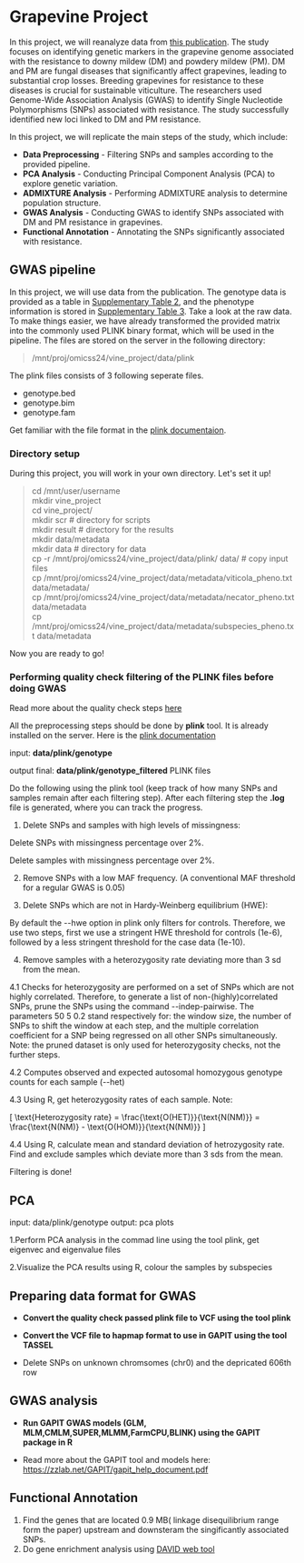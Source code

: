 # Grapevine Project

In this project, we will reanalyze data from [this publication](https://www.frontiersin.org/journals/plant-science/articles/10.3389/fpls.2024.1386225/full). The study focuses on identifying genetic markers in the grapevine genome associated with the resistance to downy mildew (DM) and powdery mildew (PM). DM and PM are fungal diseases that significantly affect grapevines, leading to substantial crop losses. Breeding grapevines for resistance to these diseases is crucial for sustainable viticulture. The researchers used Genome-Wide Association Analysis (GWAS) to identify Single Nucleotide Polymorphisms (SNPs) associated with resistance. The study successfully identified new loci linked to DM and PM resistance.

In this project, we will replicate the main steps of the study, which include:

- **Data Preprocessing** - Filtering SNPs and samples according to the provided pipeline.
- **PCA Analysis** - Conducting Principal Component Analysis (PCA) to explore genetic variation.
- **ADMIXTURE Analysis** - Performing ADMIXTURE analysis to determine population structure.
- **GWAS Analysis** - Conducting GWAS to identify SNPs associated with DM and PM resistance in grapevines.
- **Functional Annotation** - Annotating the SNPs significantly associated with resistance.

## GWAS pipeline

In this project, we will use data from the publication. The genotype data is provided as a table in [Supplementary Table 2](https://www.frontiersin.org/journals/plant-science/articles/10.3389/fpls.2024.1386225/full#supplementary-material), and the phenotype information is stored in [Supplementary Table 3](https://www.frontiersin.org/journals/plant-science/articles/10.3389/fpls.2024.1386225/full#supplementary-material). Take a look at the raw data.
To make things easier, we have already transformed the provided matrix into the commonly used PLINK binary format, which will be used in the pipeline. The files are stored on the server in the following directory:

> /mnt/proj/omicss24/vine_project/data/plink

The plink files consists of 3 following seperate files.
- genotype.bed
- genotype.bim
- genotype.fam


Get familiar with the file format in the  [plink documentaion](https://www.cog-genomics.org/plink/1.9/formats). 

### Directory setup

During this project, you will work in your own directory. Let's set it up!

> cd /mnt/user/username \
> mkdir vine_project \
> cd vine_project/ \
> mkdir scr # directory for scripts \
> mkdir result # directory for the results \
> mkdir data/metadata \
> mkdir data # directory for data \
> cp -r /mnt/proj/omicss24/vine_project/data/plink/ data/ # copy input files \
> cp /mnt/proj/omicss24/vine_project/data/metadata/viticola_pheno.txt data/metadata/ \
> cp /mnt/proj/omicss24/vine_project/data/metadata/necator_pheno.txt data/metadata \
> cp /mnt/proj/omicss24/vine_project/data/metadata/subspecies_pheno.txt data/metadata

Now you are ready to go! 

### Performing quality check filtering of the PLINK files before doing GWAS

Read more about the quality check steps [here](https://www.ncbi.nlm.nih.gov/pmc/articles/PMC6001694/)

All the preprocessing steps should be done by **plink** tool. It is already installed on the server. Here is the [plink documentation](https://www.cog-genomics.org/plink/) 

input: **data/plink/genotype**

output final: **data/plink/genotype_filtered** PLINK files

Do the following using the plink tool (keep track of how many SNPs and samples remain after each filtering step). After each filtering step the **.log** file is generated, where you can track the progress. 

1. Delete SNPs and samples with high levels of missingness:

Delete SNPs with missingness percentage over 2%.

Delete samples with missingness percentage over 2%.

2. Remove SNPs with a low MAF frequency. (A conventional MAF threshold for a regular GWAS is 0.05)

3. Delete SNPs which are not in Hardy-Weinberg equilibrium (HWE):

By default the --hwe option in plink only filters for controls.
Therefore, we use two steps, first we use a stringent HWE threshold for controls (1e-6), followed by a less stringent threshold for the case data (1e-10).

4.  Remove samples with a heterozygosity rate deviating more than 3 sd from the mean.

4.1 Checks for heterozygosity are performed on a set of SNPs which are not highly correlated.
Therefore, to generate a list of non-(highly)correlated SNPs,  prune the SNPs using the command --indep-pairwise.
The parameters  50 5 0.2  stand respectively for: the window size, the number of SNPs to shift the window at each step, and the multiple correlation coefficient for a SNP being regressed on all other SNPs simultaneously.
Note: the pruned dataset is only used for heterozygosity checks, not the further steps.

4.2 Computes observed and expected autosomal homozygous genotype counts for each sample (--het)

4.3 Using R, get heterozygosity rates of each sample. Note: 

\[
\text{Heterozygosity rate} = \frac{\text{O(HET)}}{\text{N(NM)}} = \frac{\text{N(NM)} - \text{O(HOM)}}{\text{N(NM)}}
\]

4.4 Using R, calculate mean and standard deviation of hetrozygosity rate. Find and exclude samples which deviate more than 3 sds from the mean.
​
 

Filtering is done!

## PCA 


input: data/plink/genotype
output: pca plots


1.Perform  PCA analysis in the commad line using the tool plink, get eigenvec and eigenvalue files

2.Visualize the PCA results using R, colour the samples by subspecies


## Preparing data format for GWAS 

- **Convert the quality check passed plink file to VCF using the tool plink**

- **Convert the VCF file to hapmap format to use in GAPIT using the tool TASSEL**

- Delete SNPs on unknown chromsomes (chr0) and the depricated 606th row

## GWAS analysis

- **Run GAPIT GWAS models (GLM, MLM,CMLM,SUPER,MLMM,FarmCPU,BLINK) using the GAPIT package in R**

- Read more about the GAPIT tool and models here: https://zzlab.net/GAPIT/gapit_help_document.pdf

## Functional Annotation

  1. Find the genes that are located 0.9 MB( linkage disequilibrium range form the paper) upstream and downsteram the singificantly associated SNPs.
  2. Do gene enrichment analysis using [DAVID web tool](https://david.ncifcrf.gov/tools.jsp)

